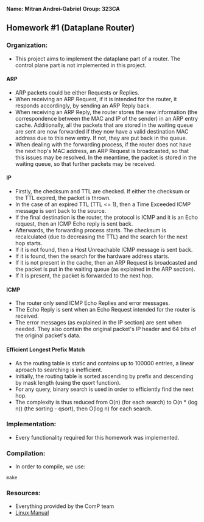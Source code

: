 **Name: Mitran Andrei-Gabriel**
**Group: 323CA**

## Homework #1 (Dataplane Router)

### Organization:
* This project aims to implement the dataplane part of a router.
The control plane part is not implemented in this project.

#### ARP
* ARP packets could be either Requests or Replies.
* When receiving an ARP Request, if it is intended for the router,
it responds accordingly, by sending an ARP Reply back.
* When receiving an ARP Reply, the router stores the new information
(the correspondence between the MAC and IP of the sender) in an ARP
entry cache. Additionally, all the packets that are stored in the
waiting queue are sent are now forwarded if they now have a valid
destination MAC address due to this new entry. If not, they are
put back in the queue.
* When dealing with the forwarding process, if the router does not
have the next hop's MAC address, an ARP Request is broadcasted, so
that this issues may be resolved. In the meantime, the packet is
stored in the waiting queue, so that further packets may be received.

#### IP
* Firstly, the checksum and TTL are checked. If either the
checksum or the TTL expired, the packet is thrown.
* In the case of an expired TTL (TTL <= 1), then a Time Exceeded ICMP
message is sent back to the source.
* If the final destination is the router, the protocol is ICMP and it
is an Echo request, then an ICMP Echo reply is sent back.
* Afterwards, the forwarding process starts. The checksum is
recalculated (due to decreasing the TTL) and the search for the next
hop starts.
* If it is not found, then a Host Unreachable ICMP message is sent back.
* If it is found, then the search for the hardware address starts.
* If it is not present in the cache, then an ARP Request is broadcasted
and the packet is put in the waiting queue (as explained in the ARP
section).
* If it is present, the packet is forwarded to the next hop.

#### ICMP
* The router only send ICMP Echo Replies and error messages.
* The Echo Reply is sent when an Echo Request intended for the router is
received.
* The error messages (as explained in the IP section) are sent when
needed. They also contain the original packet's IP header and 64 bits
of the original packet's data.

#### Efficient Longest Prefix Match
* As the routing table is static and contains up to 100000 entries, a
linear aproach to searching is inefficient.
* Initially, the routing table is sorted ascending by prefix and
descending by mask length (using the qsort function).
* For any query, binary search is used in order to efficiently find
the next hop.
* The complexity is thus reduced from O(n) (for each search) to
O(n * (log n)) (the sorting - qsort), then O(log n) for each search.

### Implementation:
* Every functionality required for this homework was implemented.

### Compilation:
* In order to compile, we use:
```
make
```

### Resources:
* Everything provided by the ComP team
* [Linux Manual](https://www.man7.org/linux/man-pages/index.html)